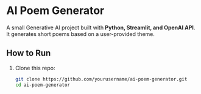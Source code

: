 # AI Poem Generator

A small Generative AI project built with **Python, Streamlit, and OpenAI API**.  
It generates short poems based on a user-provided theme.

## How to Run

1. Clone this repo:
   ```bash
   git clone https://github.com/yourusername/ai-poem-generator.git
   cd ai-poem-generator